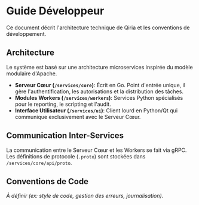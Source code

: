 # Guide Développeur

Ce document décrit l'architecture technique de Qiria et les conventions de développement.

## Architecture

Le système est basé sur une architecture microservices inspirée du modèle modulaire d'Apache.

- **Serveur Cœur (`/services/core`)**: Écrit en Go. Point d'entrée unique, il gère l'authentification, les autorisations et la distribution des tâches.
- **Modules Workers (`/services/workers`)**: Services Python spécialisés pour le reporting, le scripting et l'audit.
- **Interface Utilisateur (`/services/ui`)**: Client lourd en Python/Qt qui communique exclusivement avec le Serveur Cœur.

## Communication Inter-Services

La communication entre le Serveur Cœur et les Workers se fait via gRPC. Les définitions de protocole (`.proto`) sont stockées dans `/services/core/api/proto`.

## Conventions de Code

*À définir (ex: style de code, gestion des erreurs, journalisation).*